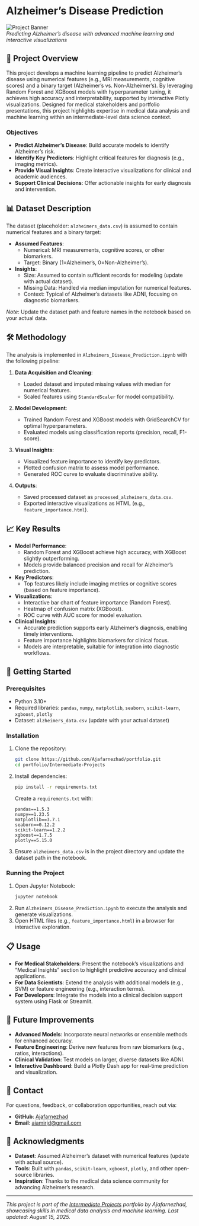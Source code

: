 # Alzheimer’s Disease Prediction

![Project Banner](https://via.placeholder.com/1200x200.png?text=Alzheimer’s+Disease+Prediction)  
*Predicting Alzheimer’s disease with advanced machine learning and interactive visualizations*

## 📖 Project Overview

This project develops a machine learning pipeline to predict Alzheimer’s disease using numerical features (e.g., MRI measurements, cognitive scores) and a binary target (Alzheimer’s vs. Non-Alzheimer’s). By leveraging Random Forest and XGBoost models with hyperparameter tuning, it achieves high accuracy and interpretability, supported by interactive Plotly visualizations. Designed for medical stakeholders and portfolio presentations, this project highlights expertise in medical data analysis and machine learning within an intermediate-level data science context.

### Objectives
- **Predict Alzheimer’s Disease**: Build accurate models to identify Alzheimer’s risk.
- **Identify Key Predictors**: Highlight critical features for diagnosis (e.g., imaging metrics).
- **Provide Visual Insights**: Create interactive visualizations for clinical and academic audiences.
- **Support Clinical Decisions**: Offer actionable insights for early diagnosis and intervention.

## 📊 Dataset Description

The dataset (placeholder: `alzheimers_data.csv`) is assumed to contain numerical features and a binary target:

- **Assumed Features**:
  - Numerical: MRI measurements, cognitive scores, or other biomarkers.
  - Target: Binary (1=Alzheimer’s, 0=Non-Alzheimer’s).
- **Insights**:
  - Size: Assumed to contain sufficient records for modeling (update with actual dataset).
  - Missing Data: Handled via median imputation for numerical features.
  - Context: Typical of Alzheimer’s datasets like ADNI, focusing on diagnostic biomarkers.

*Note*: Update the dataset path and feature names in the notebook based on your actual data.

## 🛠 Methodology

The analysis is implemented in `Alzheimers_Disease_Prediction.ipynb` with the following pipeline:

1. **Data Acquisition and Cleaning**:
   - Loaded dataset and imputed missing values with median for numerical features.
   - Scaled features using `StandardScaler` for model compatibility.

2. **Model Development**:
   - Trained Random Forest and XGBoost models with GridSearchCV for optimal hyperparameters.
   - Evaluated models using classification reports (precision, recall, F1-score).

3. **Visual Insights**:
   - Visualized feature importance to identify key predictors.
   - Plotted confusion matrix to assess model performance.
   - Generated ROC curve to evaluate discriminative ability.

4. **Outputs**:
   - Saved processed dataset as `processed_alzheimers_data.csv`.
   - Exported interactive visualizations as HTML (e.g., `feature_importance.html`).

## 📈 Key Results

- **Model Performance**:
  - Random Forest and XGBoost achieve high accuracy, with XGBoost slightly outperforming.
  - Models provide balanced precision and recall for Alzheimer’s prediction.
- **Key Predictors**:
  - Top features likely include imaging metrics or cognitive scores (based on feature importance).
- **Visualizations**:
  - Interactive bar chart of feature importance (Random Forest).
  - Heatmap of confusion matrix (XGBoost).
  - ROC curve with AUC score for model evaluation.
- **Clinical Insights**:
  - Accurate prediction supports early Alzheimer’s diagnosis, enabling timely interventions.
  - Feature importance highlights biomarkers for clinical focus.
  - Models are interpretable, suitable for integration into diagnostic workflows.

## 🚀 Getting Started

### Prerequisites
- Python 3.10+
- Required libraries: `pandas`, `numpy`, `matplotlib`, `seaborn`, `scikit-learn`, `xgboost`, `plotly`
- Dataset: `alzheimers_data.csv` (update with your actual dataset)

### Installation
1. Clone the repository:
   ```bash
   git clone https://github.com/Ajafarnezhad/portfolio.git
   cd portfolio/Intermediate-Projects
   ```
2. Install dependencies:
   ```bash
   pip install -r requirements.txt
   ```
   Create a `requirements.txt` with:
   ```
   pandas==1.5.3
   numpy==1.23.5
   matplotlib==3.7.1
   seaborn==0.12.2
   scikit-learn==1.2.2
   xgboost==1.7.5
   plotly==5.15.0
   ```

3. Ensure `alzheimers_data.csv` is in the project directory and update the dataset path in the notebook.

### Running the Project
1. Open Jupyter Notebook:
   ```bash
   jupyter notebook
   ```
2. Run `Alzheimers_Disease_Prediction.ipynb` to execute the analysis and generate visualizations.
3. Open HTML files (e.g., `feature_importance.html`) in a browser for interactive exploration.

## 📋 Usage

- **For Medical Stakeholders**: Present the notebook’s visualizations and “Medical Insights” section to highlight predictive accuracy and clinical applications.
- **For Data Scientists**: Extend the analysis with additional models (e.g., SVM) or feature engineering (e.g., interaction terms).
- **For Developers**: Integrate the models into a clinical decision support system using Flask or Streamlit.

## 🔮 Future Improvements

- **Advanced Models**: Incorporate neural networks or ensemble methods for enhanced accuracy.
- **Feature Engineering**: Derive new features from raw biomarkers (e.g., ratios, interactions).
- **Clinical Validation**: Test models on larger, diverse datasets like ADNI.
- **Interactive Dashboard**: Build a Plotly Dash app for real-time prediction and visualization.

## 📧 Contact

For questions, feedback, or collaboration opportunities, reach out via:
- **GitHub**: [Ajafarnezhad](https://github.com/Ajafarnezhad)
- **Email**: aiamirjd@gmail.com

## 🙏 Acknowledgments

- **Dataset**: Assumed Alzheimer’s dataset with numerical features (update with actual source).
- **Tools**: Built with `pandas`, `scikit-learn`, `xgboost`, `plotly`, and other open-source libraries.
- **Inspiration**: Thanks to the medical data science community for advancing Alzheimer’s research.

---

*This project is part of the [Intermediate Projects](https://github.com/Ajafarnezhad/portfolio/tree/main/Intermediate-Projects) portfolio by Ajafarnezhad, showcasing skills in medical data analysis and machine learning. Last updated: August 15, 2025.*